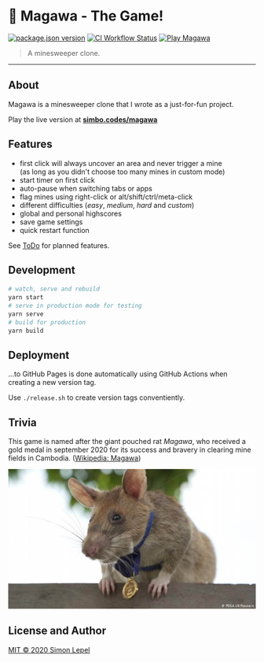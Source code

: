 # 🐀 Magawa - The Game!

[![package.json version](https://img.shields.io/github/package-json/version/simbo/magawa)](https://github.com/simbo/magawa/blob/main/package.json)
[![CI Workflow Status](https://img.shields.io/github/actions/workflow/status/simbo/magawa/ci.yml)](https://github.com/simbo/magawa/actions?query=workflow%3ACI)
[![Play Magawa](https://img.shields.io/badge/play-magawa-hotpink?logo=apple-arcade)](https://simbo.codes/magawa)

> A minesweeper clone.

---

## About

Magawa is a minesweeper clone that I wrote as a just-for-fun project.

Play the live version at **[simbo.codes/magawa](https://simbo.codes/magawa)**

## Features

- first click will always uncover an area and never trigger a mine  
  (as long as you didn't choose too many mines in custom mode)
- start timer on first click
- auto-pause when switching tabs or apps
- flag mines using right-click or alt/shift/ctrl/meta-click
- different difficulties (_easy_, _medium_, _hard_ and _custom_)
- global and personal highscores
- save game settings
- quick restart function

See [ToDo](./TODO.md) for planned features.

## Development

```sh
# watch, serve and rebuild
yarn start
# serve in production mode for testing
yarn serve
# build for production
yarn build
```

## Deployment

...to GitHub Pages is done automatically using GitHub Actions when creating a
new version tag.

Use `./release.sh` to create version tags conventiently.

## Trivia

This game is named after the giant pouched rat _Magawa_, who received a gold
medal in september 2020 for its success and bravery in clearing mine fields in
Cambodia. ([Wikipedia: Magawa](https://en.wikipedia.org/wiki/Magawa))

![Magawa](./src/static/images/magawa.jpg)

## License and Author

[MIT &copy; 2020 Simon Lepel](http://simbo.mit-license.org/@2020/)
